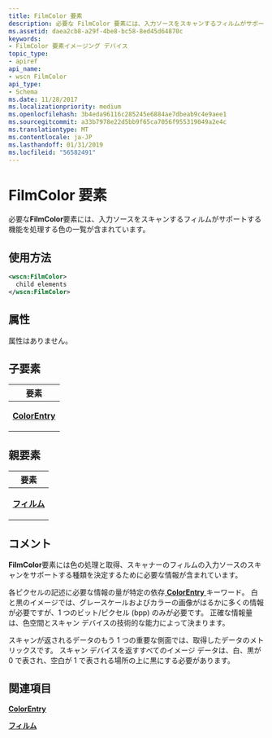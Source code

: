```yaml
---
title: FilmColor 要素
description: 必要な FilmColor 要素には、入力ソースをスキャンするフィルムがサポートする機能を処理する色の一覧が含まれています。
ms.assetid: daea2cb8-a29f-4be8-bc58-8ed45d64870c
keywords:
- FilmColor 要素イメージング デバイス
topic_type:
- apiref
api_name:
- wscn FilmColor
api_type:
- Schema
ms.date: 11/28/2017
ms.localizationpriority: medium
ms.openlocfilehash: 3b4eda96116c285245e6884ae7dbeab9c4e9aee1
ms.sourcegitcommit: a33b7978e22d5bb9f65ca7056f955319049a2e4c
ms.translationtype: MT
ms.contentlocale: ja-JP
ms.lasthandoff: 01/31/2019
ms.locfileid: "56582491"
---
```

# <a name="filmcolor-element"></a>FilmColor 要素


必要な**FilmColor**要素には、入力ソースをスキャンするフィルムがサポートする機能を処理する色の一覧が含まれています。

<a name="usage"></a>使用方法
-----

```xml
<wscn:FilmColor>
  child elements
</wscn:FilmColor>
```

<a name="attributes"></a>属性
----------

属性はありません。

## <a name="child-elements"></a>子要素


<table>
<colgroup>
<col width="100%" />
</colgroup>
<thead>
<tr class="header">
<th>要素</th>
</tr>
</thead>
<tbody>
<tr class="odd">
<td><p><a href="colorentry.md" data-raw-source="[&lt;strong&gt;ColorEntry&lt;/strong&gt;](colorentry.md)"><strong>ColorEntry</strong></a></p></td>
</tr>
</tbody>
</table>

## <a name="parent-elements"></a>親要素


<table>
<colgroup>
<col width="100%" />
</colgroup>
<thead>
<tr class="header">
<th>要素</th>
</tr>
</thead>
<tbody>
<tr class="odd">
<td><p><a href="film.md" data-raw-source="[&lt;strong&gt;Film&lt;/strong&gt;](film.md)"><strong>フィルム</strong></a></p></td>
</tr>
</tbody>
</table>

<a name="remarks"></a>コメント
-------

**FilmColor**要素には色の処理と取得、スキャナーのフィルムの入力ソースのスキャンをサポートする種類を決定するために必要な情報が含まれています。

各ピクセルの記述に必要な情報の量が特定の依存[ **ColorEntry** ](colorentry.md)キーワード。 白と黒のイメージでは、グレースケールおよびカラーの画像がはるかに多くの情報が必要ですが、1 つのビット/ピクセル (bpp) のみが必要です。 正確な情報量は、色空間とスキャン デバイスの技術的な能力によって決まります。

スキャンが返されるデータのもう 1 つの重要な側面では、取得したデータのメトリックスです。 スキャン デバイスを返すすべてのイメージ データは、白、黒が 0 で表され、空白が 1 で表される場所の上に黒にする必要があります。

## <a name="see-also"></a>関連項目


[**ColorEntry**](colorentry.md)

[**フィルム**](film.md)

 

 






